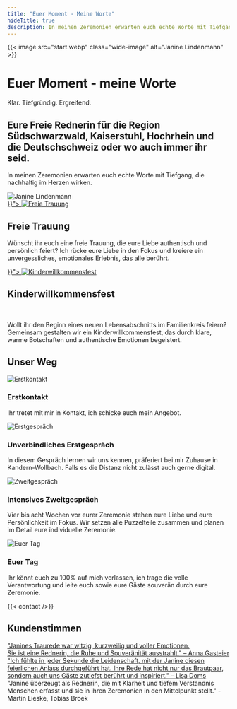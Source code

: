 ```yaml
---
title: "Euer Moment - Meine Worte"
hideTitle: true
description: In meinen Zeremonien erwarten euch echte Worte mit Tiefgang, die nachhaltig im Herzen wirken.
---
```


{{< image src="start.webp" class="wide-image" alt="Janine Lindenmann" >}}

<div class="center">
  <h1>Euer Moment - meine Worte</h1>
  <p class="accent">Klar. Tiefgründig. Ergreifend.</p>
</div>

<div class="side-by-side">
    <div class="split-70 mobile-50">
        <h2>Eure Freie Rednerin für die Region Südschwarzwald, Kaiserstuhl, Hochrhein und die Deutschschweiz oder wo auch immer ihr seid.</h2>
        <p>In meinen Zeremonien erwarten euch echte Worte mit Tiefgang, die nachhaltig im Herzen wirken.</p>
    </div>
    <div class="split-30 mobile-50">
        <div class="profile-picture">
            <img src="janine.webp" alt="Janine Lindenmann">
        </div>
    </div>
</div>

<div class="ceremonies">
    <div class="side-by-side ceremony">
        <div class="split-20">
            <a href="{{< ref "freie-trauung.md" >}}">
                <span class="circle wedding">
                    <img src="/img/icons/wedding.svg" alt="Freie Trauung">
                </span>
            </a>
        </div>
        <div class="split-80">
            <h2>Freie Trauung</h2>
            <p>
                Wünscht ihr euch eine freie Trauung, die eure Liebe authentisch und persönlich feiert? Ich rücke eure Liebe in
                den Fokus und kreiere ein unvergessliches, emotionales Erlebnis, das alle berührt.
            </p>
        </div>
    </div>
    <div class="side-by-side ceremony">
        <div class="split-20">
            <a href="{{< ref "kinderwillkommensfest.md" >}}">
                <span class="circle welcome-child">
                    <img src="/img/icons/welcome-child.svg" alt="Kinderwillkommensfest">
                </span>
            </a>
        </div>
        <div class="split-80">
            <div>
                <h2>Kinderwillkommensfest</h2>
                <br>
                <p>
                    Wollt ihr den Beginn eines neuen Lebensabschnitts im Familienkreis feiern? Gemeinsam gestalten wir ein
                    Kinderwillkommensfest, das durch klare, warme Botschaften und authentische Emotionen begeistert.
                </p>
            </div>
        </div>
    </div>
</div>

## Unser Weg

<div class="procedure">
    <div class="side-by-side">
        <div class="split-20 first">
            <div class="wrapper">
                <img alt="Erstkontakt" src="/img/icons/contact.svg">
            </div>
        </div>
        <div class="split-80">
            <h3>Erstkontakt</h3>
            <p>Ihr tretet mit mir in Kontakt, ich schicke euch mein Angebot.</p>
        </div>
    </div>
    <div class="side-by-side">
        <div class="split-20">
            <div class="wrapper">
                <img alt="Erstgespräch" src="/img/icons/chat.svg">
            </div>
        </div>
        <div class="split-80">
            <h3>Unverbindliches Erstgespräch</h3>
            <p>In diesem Gespräch lernen wir uns kennen, präferiert bei mir Zuhause in Kandern-Wollbach. Falls es die
            Distanz nicht zulässt auch gerne digital.</p>
        </div>
    </div>
    <div class="side-by-side">
        <div class="split-20">
            <div class="wrapper">
                <img alt="Zweitgespräch" src="/img/icons/puzzle.svg">
            </div>
        </div>
        <div class="split-80">
            <h3>Intensives Zweitgespräch</h3>
            <p>Vier bis acht Wochen vor eurer Zeremonie stehen eure Liebe und eure Persönlichkeit im Fokus. Wir setzen alle
            Puzzelteile zusammen und planen im Detail eure individuelle Zeremonie.</p>
        </div>
    </div>
    <div class="side-by-side">
        <div class="split-20 last">
            <div class="wrapper">
                <img alt="Euer Tag" src="/img/icons/calendar.svg">
            </div>
        </div>
        <div class="split-80">
            <h3>Euer Tag</h3>
            <p>Ihr könnt euch zu 100% auf mich verlassen, ich trage die volle Verantwortung und leite euch sowie eure Gäste
            souverän durch eure Zeremonie.</p>
        </div>
    </div>
</div>

{{< contact />}}

## Kundenstimmen

<div class="marquee-container">
    <div class="marquee-content">
        <div class="customer-quote"><a href="https://maps.app.goo.gl/coULcGCMJ6Mk5TsF9" target="_blank">&quot;Janines Traurede war witzig, kurzweilig und voller Emotionen.<br>Sie ist eine Rednerin, die Ruhe und Souveränität ausstrahlt.&quot; – Anna Gasteier</a></div>
        <div class="customer-quote"><a href="https://maps.app.goo.gl/mX5aHDeK2XGHdLKs7" target="_blank">&quot;Ich fühlte in jeder Sekunde die Leidenschaft, mit der Janine diesen feierlichen Anlass durchgeführt hat. Ihre Rede hat nicht nur das Brautpaar, sondern auch uns Gäste zutiefst berührt und inspiriert.&quot; – Lisa Doms</a></div>
        <div class="customer-quote">&quot;Janine überzeugt als Rednerin, die mit Klarheit und tiefem Verständnis Menschen erfasst und sie in ihren Zeremonien in den Mittelpunkt stellt.&quot; - Martin Lieske, Tobias Broek</div>
    </div>
</div>

<script>
document.querySelector('.marquee-container')
        .appendChild(document.querySelector('.marquee-content')
        .cloneNode(true));

</script>
